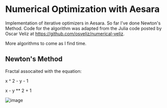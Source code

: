 # Numerical Optimization with Aesara
Implementation of iterative optimizers in Aesara. So far I've done Newton's Method. Code for the algorithm was adapted from the Julia code posted by Oscar Veliz at https://github.com/osveliz/numerical-veliz.

More algorithms to come as I find time.

## Newton's Method
Fractal assocaited with the equation:

x ^ 2 - y - 1

x - y ** 2 + 1

![image](https://user-images.githubusercontent.com/48652735/172776186-d166cd81-3b28-4293-abfe-34726de795cf.png)

